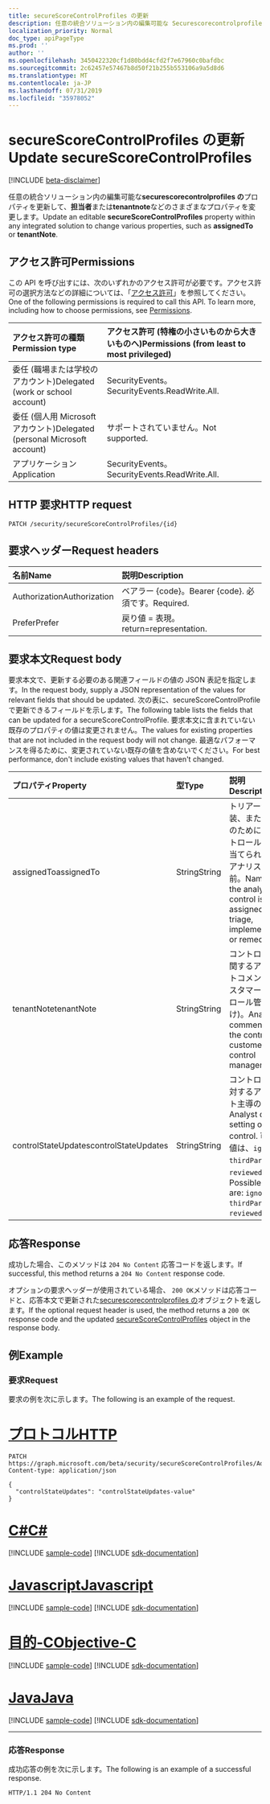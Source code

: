 ```yaml
---
title: secureScoreControlProfiles の更新
description: 任意の統合ソリューション内の編集可能な Securescorecontrolprofiles のプロパティを更新して、担当者または tenantNote などのさまざまなプロパティを変更します。
localization_priority: Normal
doc_type: apiPageType
ms.prod: ''
author: ''
ms.openlocfilehash: 3450422320cf1d80bdd4cfd2f7e67960c0bafdbc
ms.sourcegitcommit: 2c62457e57467b8d50f21b255b553106a9a5d8d6
ms.translationtype: MT
ms.contentlocale: ja-JP
ms.lasthandoff: 07/31/2019
ms.locfileid: "35978052"
---
```

# <a name="update-securescorecontrolprofiles"></a><span data-ttu-id="326dc-103">secureScoreControlProfiles の更新</span><span class="sxs-lookup"><span data-stu-id="326dc-103">Update secureScoreControlProfiles</span></span>

 [!INCLUDE [beta-disclaimer](../../includes/beta-disclaimer.md)]

<span data-ttu-id="326dc-104">任意の統合ソリューション内の編集可能な**securescorecontrolprofiles の**プロパティを更新して、**担当者**または**tenantnote**などのさまざまなプロパティを変更します。</span><span class="sxs-lookup"><span data-stu-id="326dc-104">Update an editable **secureScoreControlProfiles** property within any integrated solution to change various properties, such as **assignedTo** or **tenantNote**.</span></span>

## <a name="permissions"></a><span data-ttu-id="326dc-105">アクセス許可</span><span class="sxs-lookup"><span data-stu-id="326dc-105">Permissions</span></span>

<span data-ttu-id="326dc-p101">この API を呼び出すには、次のいずれかのアクセス許可が必要です。アクセス許可の選択方法などの詳細については、「[アクセス許可](/graph/permissions-reference)」を参照してください。</span><span class="sxs-lookup"><span data-stu-id="326dc-p101">One of the following permissions is required to call this API. To learn more, including how to choose permissions, see [Permissions](/graph/permissions-reference).</span></span>

|<span data-ttu-id="326dc-108">アクセス許可の種類</span><span class="sxs-lookup"><span data-stu-id="326dc-108">Permission type</span></span>      | <span data-ttu-id="326dc-109">アクセス許可 (特権の小さいものから大きいものへ)</span><span class="sxs-lookup"><span data-stu-id="326dc-109">Permissions (from least to most privileged)</span></span>              |
|:--------------------|:---------------------------------------------------------|
|<span data-ttu-id="326dc-110">委任 (職場または学校のアカウント)</span><span class="sxs-lookup"><span data-stu-id="326dc-110">Delegated (work or school account)</span></span> |   <span data-ttu-id="326dc-111">SecurityEvents。</span><span class="sxs-lookup"><span data-stu-id="326dc-111">SecurityEvents.ReadWrite.All.</span></span>  |
|<span data-ttu-id="326dc-112">委任 (個人用 Microsoft アカウント)</span><span class="sxs-lookup"><span data-stu-id="326dc-112">Delegated (personal Microsoft account)</span></span> |  <span data-ttu-id="326dc-113">サポートされていません。</span><span class="sxs-lookup"><span data-stu-id="326dc-113">Not supported.</span></span>  |
|<span data-ttu-id="326dc-114">アプリケーション</span><span class="sxs-lookup"><span data-stu-id="326dc-114">Application</span></span> | <span data-ttu-id="326dc-115">SecurityEvents。</span><span class="sxs-lookup"><span data-stu-id="326dc-115">SecurityEvents.ReadWrite.All.</span></span> |

## <a name="http-request"></a><span data-ttu-id="326dc-116">HTTP 要求</span><span class="sxs-lookup"><span data-stu-id="326dc-116">HTTP request</span></span>

<!-- { "blockType": "ignored" } -->

```http
PATCH /security/secureScoreControlProfiles/{id}
```

## <a name="request-headers"></a><span data-ttu-id="326dc-117">要求ヘッダー</span><span class="sxs-lookup"><span data-stu-id="326dc-117">Request headers</span></span>

| <span data-ttu-id="326dc-118">名前</span><span class="sxs-lookup"><span data-stu-id="326dc-118">Name</span></span>       | <span data-ttu-id="326dc-119">説明</span><span class="sxs-lookup"><span data-stu-id="326dc-119">Description</span></span>|
|:-----------|:-----------|
| <span data-ttu-id="326dc-120">Authorization</span><span class="sxs-lookup"><span data-stu-id="326dc-120">Authorization</span></span>  | <span data-ttu-id="326dc-121">ベアラー {code}。</span><span class="sxs-lookup"><span data-stu-id="326dc-121">Bearer {code}.</span></span> <span data-ttu-id="326dc-122">必須です。</span><span class="sxs-lookup"><span data-stu-id="326dc-122">Required.</span></span>|
|<span data-ttu-id="326dc-123">Prefer</span><span class="sxs-lookup"><span data-stu-id="326dc-123">Prefer</span></span> | <span data-ttu-id="326dc-124">戻り値 = 表現。</span><span class="sxs-lookup"><span data-stu-id="326dc-124">return=representation.</span></span> |

## <a name="request-body"></a><span data-ttu-id="326dc-125">要求本文</span><span class="sxs-lookup"><span data-stu-id="326dc-125">Request body</span></span>

<span data-ttu-id="326dc-126">要求本文で、更新する必要のある関連フィールドの値の JSON 表記を指定します。</span><span class="sxs-lookup"><span data-stu-id="326dc-126">In the request body, supply a JSON representation of the values for relevant fields that should be updated.</span></span> <span data-ttu-id="326dc-127">次の表に、secureScoreControlProfile で更新できるフィールドを示します。</span><span class="sxs-lookup"><span data-stu-id="326dc-127">The following table lists the fields that can be updated for a secureScoreControlProfile.</span></span> <span data-ttu-id="326dc-128">要求本文に含まれていない既存のプロパティの値は変更されません。</span><span class="sxs-lookup"><span data-stu-id="326dc-128">The values for existing properties that are not included in the request body will not change.</span></span> <span data-ttu-id="326dc-129">最適なパフォーマンスを得るために、変更されていない既存の値を含めないでください。</span><span class="sxs-lookup"><span data-stu-id="326dc-129">For best performance, don't include existing values that haven't changed.</span></span>

| <span data-ttu-id="326dc-130">プロパティ</span><span class="sxs-lookup"><span data-stu-id="326dc-130">Property</span></span>   | <span data-ttu-id="326dc-131">型</span><span class="sxs-lookup"><span data-stu-id="326dc-131">Type</span></span> |<span data-ttu-id="326dc-132">説明</span><span class="sxs-lookup"><span data-stu-id="326dc-132">Description</span></span>|
|:---------------|:--------|:----------|
|<span data-ttu-id="326dc-133">assignedTo</span><span class="sxs-lookup"><span data-stu-id="326dc-133">assignedTo</span></span>|<span data-ttu-id="326dc-134">String</span><span class="sxs-lookup"><span data-stu-id="326dc-134">String</span></span>|<span data-ttu-id="326dc-135">トリアージ、実装、または修復のために、コントロールが割り当てられているアナリストの名前。</span><span class="sxs-lookup"><span data-stu-id="326dc-135">Name of the analyst the control is assigned to for triage, implementation, or remediation.</span></span>|
|<span data-ttu-id="326dc-136">tenantNote</span><span class="sxs-lookup"><span data-stu-id="326dc-136">tenantNote</span></span>|<span data-ttu-id="326dc-137">String</span><span class="sxs-lookup"><span data-stu-id="326dc-137">String</span></span>|<span data-ttu-id="326dc-138">コントロールに関するアナリストコメント (カスタマーコントロール管理向け)。</span><span class="sxs-lookup"><span data-stu-id="326dc-138">Analyst comments on the control (for customer control management).</span></span>|
|<span data-ttu-id="326dc-139">controlStateUpdates</span><span class="sxs-lookup"><span data-stu-id="326dc-139">controlStateUpdates</span></span>| <span data-ttu-id="326dc-140">String</span><span class="sxs-lookup"><span data-stu-id="326dc-140">String</span></span>|<span data-ttu-id="326dc-141">コントロールに対するアナリスト主導の設定。</span><span class="sxs-lookup"><span data-stu-id="326dc-141">Analyst driven setting on the control.</span></span> <span data-ttu-id="326dc-142">可能な値は、`ignore`、`thirdParty`、`reviewed` です。</span><span class="sxs-lookup"><span data-stu-id="326dc-142">Possible values are: `ignore`, `thirdParty`, `reviewed`.</span></span>|


## <a name="response"></a><span data-ttu-id="326dc-143">応答</span><span class="sxs-lookup"><span data-stu-id="326dc-143">Response</span></span>

<span data-ttu-id="326dc-144">成功した場合、このメソッドは `204 No Content` 応答コードを返します。</span><span class="sxs-lookup"><span data-stu-id="326dc-144">If successful, this method returns a `204 No Content` response code.</span></span>

<span data-ttu-id="326dc-145">オプションの要求ヘッダーが使用されている場合、 `200 OK`メソッドは応答コードと、応答本文で更新された[securescorecontrolprofiles の](../resources/securescorecontrolprofiles.md)オブジェクトを返します。</span><span class="sxs-lookup"><span data-stu-id="326dc-145">If the optional request header is used, the method returns a `200 OK` response code and the updated [secureScoreControlProfiles](../resources/securescorecontrolprofiles.md) object in the response body.</span></span>

## <a name="example"></a><span data-ttu-id="326dc-146">例</span><span class="sxs-lookup"><span data-stu-id="326dc-146">Example</span></span>

### <a name="request"></a><span data-ttu-id="326dc-147">要求</span><span class="sxs-lookup"><span data-stu-id="326dc-147">Request</span></span>

<span data-ttu-id="326dc-148">要求の例を次に示します。</span><span class="sxs-lookup"><span data-stu-id="326dc-148">The following is an example of the request.</span></span>

# <a name="httptabhttp"></a>[<span data-ttu-id="326dc-149">プロトコル</span><span class="sxs-lookup"><span data-stu-id="326dc-149">HTTP</span></span>](#tab/http)
<!-- {
  "blockType": "request",
  "name": "securescorecontrolprofiles_update"
}-->

```http
PATCH https://graph.microsoft.com/beta/security/secureScoreControlProfiles/AdminMFA
Content-type: application/json

{
  "controlStateUpdates": "controlStateUpdates-value"
}
```
# <a name="ctabcsharp"></a>[<span data-ttu-id="326dc-150">C#</span><span class="sxs-lookup"><span data-stu-id="326dc-150">C#</span></span>](#tab/csharp)
[!INCLUDE [sample-code](../includes/snippets/csharp/securescorecontrolprofiles-update-csharp-snippets.md)]
[!INCLUDE [sdk-documentation](../includes/snippets/snippets-sdk-documentation-link.md)]

# <a name="javascripttabjavascript"></a>[<span data-ttu-id="326dc-151">Javascript</span><span class="sxs-lookup"><span data-stu-id="326dc-151">Javascript</span></span>](#tab/javascript)
[!INCLUDE [sample-code](../includes/snippets/javascript/securescorecontrolprofiles-update-javascript-snippets.md)]
[!INCLUDE [sdk-documentation](../includes/snippets/snippets-sdk-documentation-link.md)]

# <a name="objective-ctabobjc"></a>[<span data-ttu-id="326dc-152">目的-C</span><span class="sxs-lookup"><span data-stu-id="326dc-152">Objective-C</span></span>](#tab/objc)
[!INCLUDE [sample-code](../includes/snippets/objc/securescorecontrolprofiles-update-objc-snippets.md)]
[!INCLUDE [sdk-documentation](../includes/snippets/snippets-sdk-documentation-link.md)]

# <a name="javatabjava"></a>[<span data-ttu-id="326dc-153">Java</span><span class="sxs-lookup"><span data-stu-id="326dc-153">Java</span></span>](#tab/java)
[!INCLUDE [sample-code](../includes/snippets/java/securescorecontrolprofiles-update-java-snippets.md)]
[!INCLUDE [sdk-documentation](../includes/snippets/snippets-sdk-documentation-link.md)]

---


### <a name="response"></a><span data-ttu-id="326dc-154">応答</span><span class="sxs-lookup"><span data-stu-id="326dc-154">Response</span></span>

<span data-ttu-id="326dc-155">成功応答の例を次に示します。</span><span class="sxs-lookup"><span data-stu-id="326dc-155">The following is an example of a successful response.</span></span>
<!-- {
  "blockType": "response",
  "truncated": true,
  "@odata.type": "microsoft.graph.secureScoreControlProfile"
} -->

```http
HTTP/1.1 204 No Content
```




<!--
{
  "type": "#page.annotation",
  "description": "Update secureScoreControlProfiles",
  "keywords": "",
  "section": "documentation",
  "tocPath": "",
  "suppressions": [
  ]
}
-->
